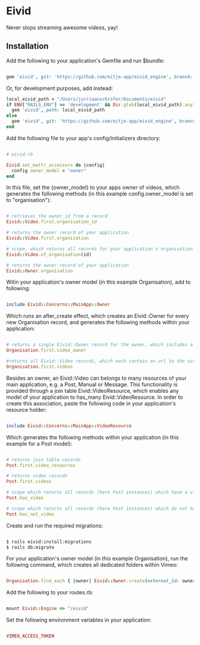 # Eivid

Never stops streaming awesome videos, yay!

## Installation

Add the following to your application's Gemfile and run $bundle:

```ruby

gem 'eivid', git: 'https://github.com/eitje-app/eivid_engine', branch: 'production'

```
Or, for development purposes, add instead:

```ruby
local_eivid_path = "/Users/jurriaanschrofer/Documents/eivid"
if ENV["RAILS_ENV"] == 'development' && Dir.glob(local_eivid_path).any?
  gem 'eivid', path: local_eivid_path
else
  gem 'eivid', git: 'https://github.com/eitje-app/eivid_engine', branch: 'production'
end
```

Add the following file to your app's config/initializers directory:

```ruby

# eivid.rb

Eivid.set_mattr_accessors do |config|
  config.owner_model = "owner"
end

```

In this file, set the {owner_model} to your apps owner of videos, which generates the following methods (in this example config.owner_model is set to "organisation"):

```ruby

# retrieves the owner_id from a record
Eivid::Video.first.organisation_id

# returns the owner record of your application
Eivid::Video.first.organisation 

# scope, which returns all records for your application's organisation
Eivid::Video.of_organisation(id)

# returns the owner record of your application
Eivid::Owner.organisation

```

Witin your application's owner model (in this example Organisation), add to following:

```ruby

include Eivid::Concerns::MainApp::Owner

```

Which runs an after_create effect, which creates an Eivid::Owner for every new Organisation record, and generates the following methods within your application:

```ruby

# returns a single Eivid::Owner record for the owner, which includes a Vimeo folder_id
Organisation.first.video_owner

#returns all Eivid::Video records, which each contain an url to the video and vimeo_id
Organisation.first.videos

```

Besides an owner, an Eivid::Video can belongs to many resources of your main application, e.g. a Post, Manual or Message. This functionality is provided through a join table Eivid::VideoResource, which enables any model of your application to has_many Eivid::VideoResource. In order to create this association, paste the following code in your application's resource holder:

```ruby

include Eivid::Concerns::MainApp::VideoResource

```

Which generates the following methods within your application (in this example for a Post model):

```ruby

# returns join table records
Post.first.video_resources

# returns video records
Post.first.videos

# scope which returns all records (here Post instances) which have a video
Post.has_video

# scope which returns all records (here Post instances) which do not have a video
Post.has_not_video

```

Create and run the required migrations:

```bash

$ rails eivid:install:migrations
$ rails db:migrate

```

For your application's owner model (in this example Organisation), run the following command, which creates all dedicated folders within Vimeo:

```ruby

Organisation.find_each { |owner| Eivid::Owner.create(external_id: owner.id) }

```

Add the following to your routes.rb:

```ruby

mount Eivid::Engine => "/eivid"

```

Set the following environment variables in your application:

```ruby

VIMEO_ACCESS_TOKEN

```
